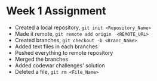 # Week 1 Assignment
- Created a local repository, `git init <Repository_Name>`
- Made it remote, `git remote add origin  <REMOTE_URL> `
- Created branches, `git checkout -b <Branc_Name>`
- Added text files in each branches
- Pushed everything to remote repository
- Merged the branches
- Added codewar challenges' solution
- Deleted a file, `git rm <File_Name>`